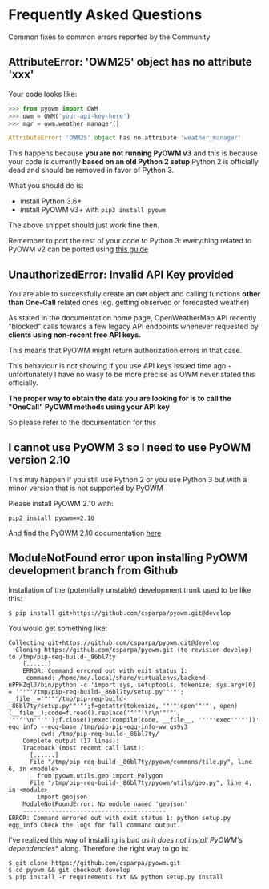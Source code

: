 # Frequently Asked Questions
Common fixes to common errors reported by the Community

## AttributeError: 'OWM25' object has no attribute 'xxx' 
Your code looks like:

```python
>>> from pyowm import OWM
>>> owm = OWM('your-api-key-here')
>>> mgr = owm.weather_manager()

AttributeError: 'OWM25' object has no attribute 'weather_manager'
```

This happens because **you are not running PyOWM v3** and this is because  your code is currently **based on an old Python 2 setup**
Python 2 is officially dead and should be removed in favor of Python 3.

What you should do is:
  - install Python 3.6+
  - install PyOWM v3+ with `pip3 install pyowm`

The above snippet should just work fine then. 

Remember to port the rest of your code to Python 3: everything related to PyOWM v2 can be ported using [this guide](https://pyowm.readthedocs.io/en/latest/v3/migration-guide-pyowm-v2-to-v3.md:)

## UnauthorizedError: Invalid API Key provided
You are able to successfully create an `OWM` object and calling functions **other than One-Call** related ones (eg. getting observed or forecasted weather)

As stated in the documentation home page, OpenWeatherMap API recently "blocked" calls towards a few legacy API endpoints whenever requested by **clients using non-recent free API keys.**

This means that PyOWM might return authorization errors in that case.

This behaviour is not showing if you use API keys issued time ago - unfortunately I have no wasy to be more precise as OWM never stated this officially.

**The proper way to obtain the data you are looking for is to call the "OneCall" PyOWM methods using your API key**

So please refer to the documentation for this


## I cannot use PyOWM 3 so I need to use PyOWM version 2.10
This may happen if you still use Python 2 or you use Python 3 but with a minor version that is not supported by PyOWM
 
Please install PyOWM 2.10 with:
```shell
pip2 install pyowm==2.10 
```

And find the PyOWM 2.10 documentation [here](https://pyowm.readthedocs.io/en/2.10/)


## ModuleNotFound error upon installing PyOWM development branch from Github

Installation of the (potentially unstable) development trunk used to be like this:

```shell
$ pip install git+https://github.com/csparpa/pyowm.git@develop
```

You would get something like:

```shell
Collecting git+https://github.com/csparpa/pyowm.git@develop
  Cloning https://github.com/csparpa/pyowm.git (to revision develop) to /tmp/pip-req-build-_86bl7ty
    [......]
    ERROR: Command errored out with exit status 1:
     command: /home/me/.local/share/virtualenvs/backend-nPPHZqlJ/bin/python -c 'import sys, setuptools, tokenize; sys.argv[0] = '"'"'/tmp/pip-req-build-_86bl7ty/setup.py'"'"'; __file__='"'"'/tmp/pip-req-build-_86bl7ty/setup.py'"'"';f=getattr(tokenize, '"'"'open'"'"', open)(__file__);code=f.read().replace('"'"'\r\n'"'"', '"'"'\n'"'"');f.close();exec(compile(code, __file__, '"'"'exec'"'"'))' egg_info --egg-base /tmp/pip-pip-egg-info-ww_gs9y3
         cwd: /tmp/pip-req-build-_86bl7ty/
    Complete output (17 lines):
    Traceback (most recent call last):
      [......]
      File "/tmp/pip-req-build-_86bl7ty/pyowm/commons/tile.py", line 6, in <module>
        from pyowm.utils.geo import Polygon
      File "/tmp/pip-req-build-_86bl7ty/pyowm/utils/geo.py", line 4, in <module>
        import geojson
    ModuleNotFoundError: No module named 'geojson'
    ----------------------------------------
ERROR: Command errored out with exit status 1: python setup.py egg_info Check the logs for full command output.
```

I've realized this way of installing is bad *as it does not install PyOWM's dependencies** along.
Therefore the right way to go is:

```shell
$ git clone https://github.com/csparpa/pyowm.git
$ cd pyowm && git checkout develop
$ pip install -r requirements.txt && python setup.py install
```    